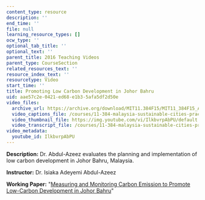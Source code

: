 ```yaml
---
content_type: resource
description: ''
end_time: ''
file: null
learning_resource_types: []
ocw_type: ''
optional_tab_title: ''
optional_text: ''
parent_title: 2016 Teaching Videos
parent_type: CourseSection
related_resources_text: ''
resource_index_text: ''
resourcetype: Video
start_time: ''
title: Promoting Low Carbon Development in Johor Bahru
uid: aae57c2e-0421-ed68-e1b3-5afa5df2d50e
video_files:
  archive_url: https://archive.org/download/MIT11.384F15/MIT11_384F15_Azeez_300k.mp4
  video_captions_file: /courses/11-384-malaysia-sustainable-cities-practicum-spring-2018/2c521fff20e8535eb4809d570743aa08_IlkbvrpAbPU.vtt
  video_thumbnail_file: https://img.youtube.com/vi/IlkbvrpAbPU/default.jpg
  video_transcript_file: /courses/11-384-malaysia-sustainable-cities-practicum-spring-2018/0e344620c471cdc311631c779238d04e_IlkbvrpAbPU.pdf
video_metadata:
  youtube_id: IlkbvrpAbPU
---
```


**Description:** Dr. Abdul-Azeez evaluates the planning and implementation of low carbon development in Johor Bahru, Malaysia.

**Instructor:** Dr. Isiaka Adeyemi Abdul-Azeez

**Working Paper:** "[Measuring and Monitoring Carbon Emission to Promote Low-Carbon Development in Johor Bahru](https://malaysiacities.mit.edu/paperAdeyemi)"